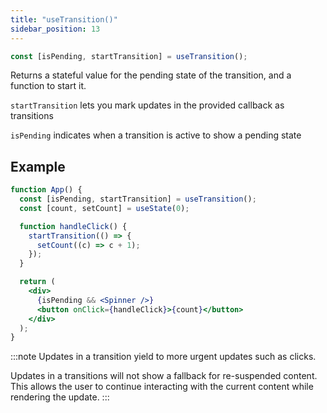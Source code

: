```yaml
---
title: "useTransition()"
sidebar_position: 13
---
```


```jsx title="syntax"
const [isPending, startTransition] = useTransition();
```

Returns a stateful value for the pending state of the transition, and a function to start it.

`startTransition` lets you mark updates in the provided callback as transitions

`isPending` indicates when a transition is active to show a pending state

## Example

```jsx
function App() {
  const [isPending, startTransition] = useTransition();
  const [count, setCount] = useState(0);

  function handleClick() {
    startTransition(() => {
      setCount((c) => c + 1);
    });
  }

  return (
    <div>
      {isPending && <Spinner />}
      <button onClick={handleClick}>{count}</button>
    </div>
  );
}
```

:::note
Updates in a transition yield to more urgent updates such as clicks.

Updates in a transitions will not show a fallback for re-suspended content. This allows the user to continue interacting with the current content while rendering the update.
:::
